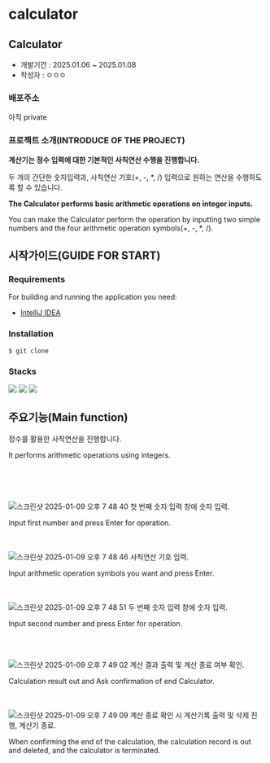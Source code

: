 # calculator

## Calculator

- 개발기간 : 2025.01.06 ~ 2025.01.08
- 작성자 : ㅇㅇㅇ


### 배포주소
아직 private


### 프로젝트 소개(INTRODUCE OF THE PROJECT)
**계산기는 정수 입력에 대한 기본적인 사칙연산 수행을 진행합니다.**

두 개의 간단한 숫자입력과, 사칙연산 기호(+, -, *, /) 입력으로 원하는 연산을 수행하도록 할 수 있습니다.

**The Calculator performs basic arithmetic operations on integer inputs.**

You can make the Calculator perform the operation by inputting two simple numbers and the four arithmetic operation symbols(+, -, *, /).



## 시작가이드(GUIDE FOR START)

### Requirements
For building and running the application you need:

- [IntelliJ IDEA](https://www.jetbrains.com/idea/download/?section=mac)

### Installation
```
$ git clone 
```

### Stacks
<img src="https://img.shields.io/badge/java-007396?style=for-the-badge&logo=java&logoColor=white"> 
<img src="https://img.shields.io/badge/github-181717?style=for-the-badge&logo=github&logoColor=white">
<img src="https://img.shields.io/badge/git-F05032?style=for-the-badge&logo=git&logoColor=white">


## 주요기능(Main function)
정수를 활용한 사칙연산을 진행합니다.

It performs arithmetic operations using integers.

<br><br><br>
<br>
![스크린샷 2025-01-09 오후 7 48 40](https://github.com/user-attachments/assets/98956e18-27f4-4ba5-8061-ee711e5f7229)
첫 번째 숫자 입력 창에 숫자 입력.

Input first number and press Enter for operation.


<br><br>
![스크린샷 2025-01-09 오후 7 48 46](https://github.com/user-attachments/assets/95bd6f1d-4367-4eb3-a05a-22f70cebdb7a)
사칙연산 기호 입력.

Input arithmetic operation symbols you want and press Enter.


<br><br>
![스크린샷 2025-01-09 오후 7 48 51](https://github.com/user-attachments/assets/f05eeb9c-963f-49f0-a6b2-deb9a72e63d2)
두 번째 숫자 입력 창에 숫자 입력.

Input second number and press Enter for operation.

<br><br>

![스크린샷 2025-01-09 오후 7 49 02](https://github.com/user-attachments/assets/8dbaca8f-1712-4ca1-b74b-2520f7df4a9c)
계산 결과 출력 및 계산 종료 여부 확인.

Calculation result out and Ask confirmation of end Calculator.

<br><br>
![스크린샷 2025-01-09 오후 7 49 09](https://github.com/user-attachments/assets/5e173cbb-a120-4935-83cc-8b99bfa80f49)
계산 종료 확인 시 계산기록 출력 및 삭제 진행, 계산기 종료.

When confirming the end of the calculation, the calculation record is out and deleted, and the calculator is terminated.






